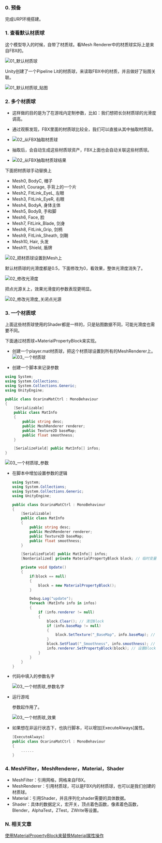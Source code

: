 ### 0. 预备

完成URP环境搭建。

### 1. 查看默认材质球

这个模型导入的时候，自带了材质球。看Mesh Renderer中的材质球实际上是来自FBX的。

![01_默认材质球](_IMG/01_默认材质球.png)

Unity创建了一个Pipeline Lit的材质球，来读取FBX中的材质，并且做好了贴图关联。

![01_默认材质球_贴图](_IMG/01_默认材质球_贴图.png)

### 2. 多个材质球

- 这样做的目的是为了在游戏内定制参数，比如：我们想把长剑材质球的光滑度调高。
- 通过观察发现，FBX里面的材质球比较全，我们可以直接从其中抽取材质球。
- ![02_从FBX抽取材质球](_IMG/02_从FBX抽取材质球.png)

- 抽取后，会自动生成这些材质球资产，FBX上面也会自动关联这些材质球。
- ![02_从FBX抽取材质球结果](_IMG/02_从FBX抽取材质球结果.png)

下面把材质球手动替换上

- Mesh0, BodyC, 帽子
- Mesh1, Courage, 手背上的一个片
- Mesh2, FitLink_EyeL, 左眼
- Mesh3, FitLink_EyeR, 右眼 
- Mesh4, BodyA, 身体主体
- Mesh5, BodyB, 手和脚
- Mesh6, Face, 脸
- Mesh7, FitLink_Blade, 剑身
- Mesh8, FitLink_Grip, 剑柄
- Mesh9, FitLink_Sheath, 剑鞘
- Mesh10, Hair, 头发
- Mesh11, Shield, 盾牌

![02_把材质球设置到Mesh上](_IMG/02_把材质球设置到Mesh上.png)

 默认材质球的光滑度都是0.5，下面修改为0，看效果，整体光滑度消失了。

![02_修改光滑度](_IMG/02_修改光滑度.png)

把点光源关上，效果光滑度的参数表现更明显。

![02_修改光滑度_关闭点光源](_IMG/02_修改光滑度_关闭点光源.png)

### 3. 一个材质球

上面这些材质球使用的Shader都是一样的，只是贴图数据不同，可能光滑度也需要不同。

下面通过材质球+MaterialPropertyBlock来实现。

- 创建一个player.mat材质球，把这个材质球设置到所有的MeshRenderer上。![03_一个材质球](_IMG/03_一个材质球.png)

- 创建一个脚本来记录参数

```c#
using System;
using System.Collections;
using System.Collections.Generic;
using UnityEngine;

public class OcarinaMatCtrl : MonoBehaviour
{
    [Serializable]
    public class MatInfo
    {
        public string desc;
        public MeshRenderer renderer;
        public Texture2D baseMap;
        public float smoothness;
    }

    [SerializeField] public MatInfo[] infos;
}

```

![03_一个材质球_参数](_IMG/03_一个材质球_参数.png)

- 在脚本中增加设置参数的逻辑

  ```C#
  using System;
  using System.Collections;
  using System.Collections.Generic;
  using UnityEngine;
  
  public class OcarinaMatCtrl : MonoBehaviour
  {
      [Serializable]
      public class MatInfo
      {
          public string desc;
          public MeshRenderer renderer;
          public Texture2D baseMap;
          public float smoothness;
      }
  
      [SerializeField] public MatInfo[] infos;
      [NonSerialized] private MaterialPropertyBlock block; // 临时变量
  
      private void Update()
      {
          if(block == null)
          {
              block = new MaterialPropertyBlock();
          }
  
          Debug.Log("update");
          foreach (MatInfo info in infos)
          {
              if (info.renderer != null)
              {
                  block.Clear(); // 清空Block
                  if (info.baseMap != null)
                  {
                      block.SetTexture("_BaseMap", info.baseMap); // 设置反照率贴图
                  }
                  block.SetFloat("_Smoothness", info.smoothness); // 设置光滑度
                  info.renderer.SetPropertyBlock(block); // 设置Block
              }
          }
      }
  }
  ```

- 代码中填入的参数名字

  ![03_一个材质球_参数名字](_IMG/03_一个材质球_参数名字.png)

- 运行游戏

  参数起作用了。

  ![03_一个材质球_效果](_IMG/03_一个材质球_效果.png)

- 如果想在非运行状态下，也执行脚本，可以增加[ExecuteAlways]属性。

  ```c#
  [ExecuteAlways]
  public class OcarinaMatCtrl : MonoBehaviour
  {
      ......
  }
  ```

### 4. MeshFilter，MeshRenderer，Material，Shader

- MeshFilter：引用网格，网格来自FBX。
- MeshRenderer：引用材质球，可以是FBX内的材质球，也可以是我们创建的材质球。
- Material：引用Shader，并且序列化shader需要的具体数据。
- Shader：具体的数据定义，宏开关，顶点着色函数，像素着色函数，Blender，AlphaTest，ZTest，ZWrite等设置。

### N. 相关文章

[使用MaterialPropertyBlock来替换Material属性操作](https://blog.uwa4d.com/archives/1983.html)

